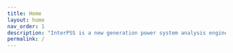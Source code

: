 ```yaml
---
title: Home
layout: home
nav_order: 1
description: "InterPSS is a new generation power system analysis engine for both on-line and off-line applications."
permalink: /
---
```


[GitHub Repo]: https://github.com/orgs/InterPSS-Project/

